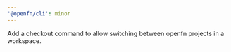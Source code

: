 ```yaml
---
'@openfn/cli': minor
---
```


Add a checkout command to allow switching between openfn projects in a workspace.
